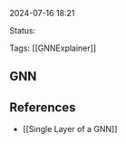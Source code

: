 

2024-07-16 18:21

Status:

Tags: [[GNNExplainer]]

## GNN


## References

- [[Single Layer of a GNN]]


